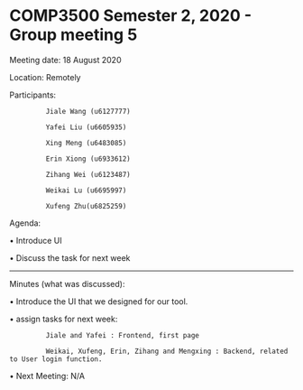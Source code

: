 # COMP3500 Semester 2, 2020 - Group meeting 5

Meeting date: 18 August 2020

Location: Remotely

Participants:

             Jiale Wang (u6127777)
    
             Yafei Liu (u6605935)
    
             Xing Meng (u6483085)
    
             Erin Xiong (u6933612)
    
             Zihang Wei (u6123487)
    
             Weikai Lu (u6695997)
    
             Xufeng Zhu(u6825259)

Agenda: 

•	Introduce UI  

•	Discuss the task for next week 

__________________________________________________________________________________

Minutes (what was discussed): 

•	Introduce the UI that we designed for our tool.

•	assign tasks for next week:

             Jiale and Yafei : Frontend, first page

             Weikai, Xufeng, Erin, Zihang and Mengxing : Backend, related to User login function.

•	Next Meeting: N/A
